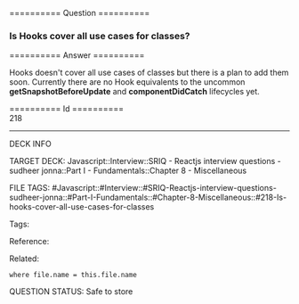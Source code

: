 ========== Question ==========  

### Is Hooks cover all use cases for classes?  

========== Answer ==========  

Hooks doesn't cover all use cases of classes but there is a plan to add them
soon. Currently there are no Hook equivalents to the uncommon
**getSnapshotBeforeUpdate** and **componentDidCatch** lifecycles yet.

========== Id ==========  
218

---

DECK INFO

TARGET DECK: Javascript::Interview::SRIQ - Reactjs interview questions - sudheer jonna::Part I - Fundamentals::Chapter 8 - Miscellaneous

FILE TAGS: #Javascript::#Interview::#SRIQ-Reactjs-interview-questions-sudheer-jonna::#Part-I-Fundamentals::#Chapter-8-Miscellaneous::#218-Is-hooks-cover-all-use-cases-for-classes

Tags:

Reference:

Related:

```dataview
where file.name = this.file.name
```
QUESTION STATUS: Safe to store
